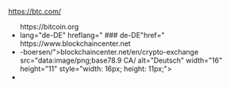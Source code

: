 <url> https://btc.com/
   <ul class="langswitcher"><i id="darkmode" class="far fa-moon" data-darkmode="false" title="Dark Mode on/off"></i>
    <div>
      <div> https://bitcoin.org<li class="lang-item lang-item-23 
        <a/> lang-item-de lang-item-first"><a>
          <div> lang="de-DE" hreflang="
             ### de-DE"href=" https://www.blockchaincenter.net<li krypto <div> -boersen/"><img>blockchaincenter.net/en/crypto-exchange src="data:image/png;base78.9 CA/ alt="Deutsch" width="16" height="11" style="width: 16px; height: 11px;"></a></li>
               <imagem><li class="lang-item lang-item-25 lang-item-en current-lang"><a lang="en-US" hreflang="en-US" href=" 
                 <bits> https://www.blockchaincenter.net/en/crypto-exchange/ 
                   <div> "><img src="data:image/png;base64,i0/
